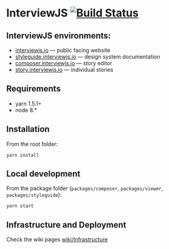# InterviewJS [![Build Status](https://travis-ci.org/AJInteractive/InterviewJS.svg?branch=master)](https://travis-ci.org/AJInteractive/InterviewJS)

## InterviewJS environments:

* [interviewjs.io](https://interviewjs.io/) — public facing website
* [styleguide.interviewjs.io](https://styleguide.interviewjs.io/) — design system documentation
* [composer.interviewjs.io](https://composer.interviewjs.io/) — story editor
* [story.interviewjs.io](https://story.interviewjs.io/) — individual stories

## Requirements

* yarn 1.5.1+
* node 8.*

## Installation

From the root folder:

```
yarn install
```

## Local development

From the package folder (`packages/composer`, `packages/viewer`, `packages/styleguide`):

```
yarn start
```

## Infrastructure and Deployment

Check the wiki pages [wiki/Infrastructure](https://github.com/AJInteractive/InterviewJS/wiki/Infrastructure)
